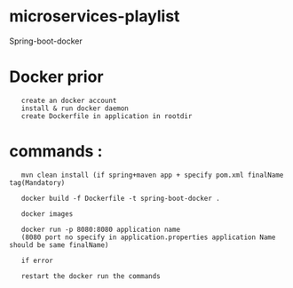# microservices-playlist
Spring-boot-docker

# Docker prior 
       create an docker account
       install & run docker daemon
       create Dockerfile in application in rootdir
       
# commands :
       mvn clean install (if spring+maven app + specify pom.xml finalName tag(Mandatory)
       
       docker build -f Dockerfile -t spring-boot-docker .
       
       docker images
       
       docker run -p 8080:8080 application name
       (8080 port no specify in application.properties application Name should be same finalName)
       
       if error
       
       restart the docker run the commands
